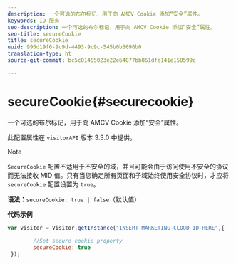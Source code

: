 ```yaml
---
description: 一个可选的布尔标记，用于向 AMCV Cookie 添加“安全”属性。
keywords: ID 服务
seo-description: 一个可选的布尔标记，用于向 AMCV Cookie 添加“安全”属性。
seo-title: secureCookie
title: secureCookie
uuid: 995d19f6-9c9d-4493-9c9c-545b0b5696b0
translation-type: ht
source-git-commit: bc5c81455023e22e64877bb861dfe141e158599c

---
```



# secureCookie{#securecookie}

一个可选的布尔标记，用于向 AMCV Cookie 添加“安全”属性。

此配置属性在 `visitorAPI` 版本 3.3.0 中提供。

>[!NOTE]
>
>`SecureCookie` 配置不适用于不安全的域，并且可能会由于访问使用不安全的协议而无法接收 MID 值。只有当您确定所有页面和子域始终使用安全协议时，才应将 `secureCookie` 配置设置为 `true`。

**语法：**`secureCookie: true | false`（默认值）

**代码示例**

```js
var visitor = Visitor.getInstance("INSERT-MARKETING-CLOUD-ID-HERE",{ 
 
        //Set secure cookie property 
        secureCookie: true 
 });
```

